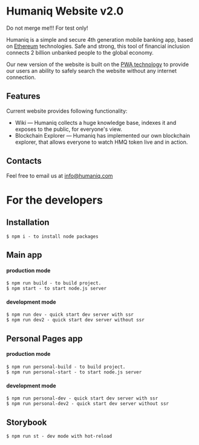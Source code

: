 # Humaniq Website v2.0

Do not merge me!!! For test only!

Humaniq is a simple and secure 4th generation mobile banking app, based on [Ethereum](https://ethereum.org/) technologies. Safe and strong, this tool of financial inclusion connects 2 billion unbanked people to the global economy. 

Our new version of the website is built on the [PWA technology](https://developers.google.com/web/progressive-web-apps/) to provide our users an ability to safely search the website without any internet connection. 

## Features

Current website provides following functionality:

* Wiki — Humaniq collects a huge knowledge base, indexes it and exposes to the public, for everyone's view. 
* Blockchain Explorer — Humaniq has implemented our own blockchain explorer, that allows everyone to watch HMQ token live and in action.

## Contacts

Feel free to email us at [info@humaniq.com](mailto:info@humaniq.com) 

# For the developers

## Installation

	$ npm i - to install node packages

## Main app

#### production mode

	$ npm run build - to build project.  
	$ npm start - to start node.js server

#### development mode

	$ npm run dev - quick start dev server with ssr   
	$ npm run dev2 - quick start dev server without ssr

## Personal Pages app

#### production mode

	$ npm run personal-build - to build project.  
	$ npm run personal-start - to start node.js server

#### development mode

	$ npm run personal-dev - quick start dev server with ssr   
	$ npm run personal-dev2 - quick start dev server without ssr


## Storybook 

	$ npm run st - dev mode with hot-reload
